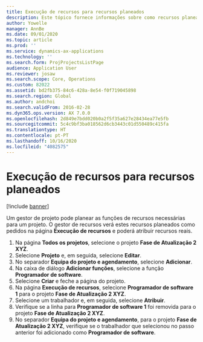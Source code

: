 ```yaml
---
title: Execução de recursos para recursos planeados
description: Este tópico fornece informações sobre como recursos planeados para um projeto.
author: Yowelle
manager: AnnBe
ms.date: 09/01/2020
ms.topic: article
ms.prod: ''
ms.service: dynamics-ax-applications
ms.technology: ''
ms.search.form: ProjProjectsListPage
audience: Application User
ms.reviewer: josaw
ms.search.scope: Core, Operations
ms.custom: 82022
ms.assetid: bd2fb375-84c6-428a-8e54-f0f719045898
ms.search.region: Global
ms.author: andchoi
ms.search.validFrom: 2016-02-28
ms.dyn365.ops.version: AX 7.0.0
ms.openlocfilehash: 2d849e7bdd020b0a2f5f35a627e28434ea77e5fb
ms.sourcegitcommit: 5c4c9bf3ba018562d6cb3443c01d550489c415fa
ms.translationtype: HT
ms.contentlocale: pt-PT
ms.lasthandoff: 10/16/2020
ms.locfileid: "4082575"
---
```

# <a name="resource-fulfillment-for-planned-resources"></a>Execução de recursos para recursos planeados

[!include [banner](../includes/banner.md)]

Um gestor de projeto pode planear as funções de recursos necessárias para um projeto. O gestor de recursos verá estes recursos planeados como pedidos na página **Execução de recursos** e poderá atribuir recursos reais.

1. Na página **Todos os projetos**, selecione o projeto **Fase de Atualização 2 XYZ**.
2. Selecione **Projeto** e, em seguida, selecione **Editar**.
3. No separador **Equipa do projeto e agendamento**, selecione **Adicionar**.
4. Na caixa de diálogo **Adicionar funções**, selecione a função **Programador de software**.
5. Selecione **Criar** e feche a página do projeto.
6. Na página **Execução de recursos**, selecione **Programador de software 1** para o projeto **Fase de Atualização 2 XYZ**.
7. Selecione um trabalhador e, em seguida, selecione **Atribuir**.
8. Verifique se a linha para **Programador de software 1** foi removida para o projeto **Fase de Atualização 2 XYZ**.
9. No separador **Equipa do projeto e agendamento**, para o projeto **Fase de Atualização 2 XYZ**, verifique se o trabalhador que selecionou no passo anterior foi adicionado como **Programador de software**.
